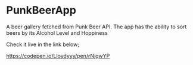 # PunkBeerApp
A beer gallery fetched from Punk Beer API. The app has the ability to sort beers by its Alcohol Level and Hoppiness

Check it live in the link below;

https://codepen.io/Lloydyyy/pen/rNjqwYP
